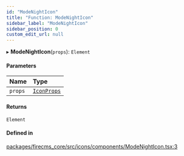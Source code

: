```yaml
---
id: "ModeNightIcon"
title: "Function: ModeNightIcon"
sidebar_label: "ModeNightIcon"
sidebar_position: 0
custom_edit_url: null
---
```


▸ **ModeNightIcon**(`props`): `Element`

#### Parameters

| Name | Type |
| :------ | :------ |
| `props` | [`IconProps`](../types/IconProps.md) |

#### Returns

`Element`

#### Defined in

[packages/firecms_core/src/icons/components/ModeNightIcon.tsx:3](https://github.com/FireCMSco/firecms/blob/d45f3739/packages/firecms_core/src/icons/components/ModeNightIcon.tsx#L3)
